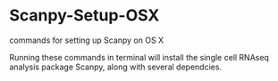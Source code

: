 # Scanpy-Setup-OSX
commands for setting up Scanpy on OS X 

Running these commands in terminal will install the single cell RNAseq analysis package Scanpy, along with several dependcies.
